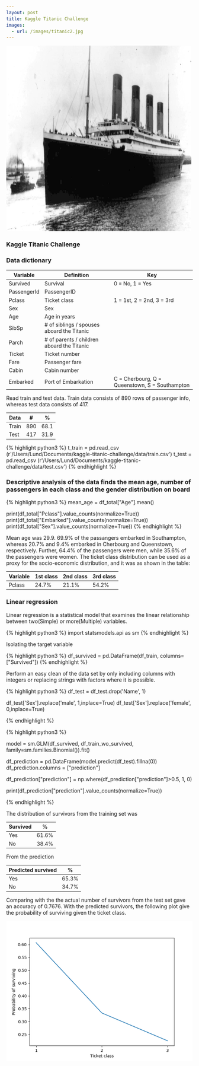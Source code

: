 ```yaml
---
layout: post
title: Kaggle Titanic Challenge
images:
  - url: /images/titanic2.jpg
---
```


<img src="/images/titanic-challenge.jpg" width="500" height="500"/>


### Kaggle Titanic Challenge


### Data dictionary


<div class="table-wrapper" markdown="block">

| Variable  |       Definition  |    Key        |
| ------------- | ------------- | -------------- 
| Survived      | Survival     |    0 = No, 1 = Yes            | 
| PassengerId      | PassengerID     |         | 
| Pclass      | Ticket class     |  1 = 1st, 2 = 2nd, 3 = 3rd              | 
| Sex   | Sex           |     | 
| Age   |   Age in years            |     | 
| SibSp   | # of siblings / spouses aboard the Titanic|              | 
| Parch          |    # of parents / children aboard the Titanic | | 
| Ticket         |Ticket number|     | 
| Fare          | Passenger fare  |            | 
| Cabin            | Cabin number  |            | 
| Embarked            | Port of Embarkation  |    C = Cherbourg, Q = Queenstown, S = Southampton         | 

</div>

Read train and test data. Train data consists of 890 rows of passenger info, whereas test data consists of 417.
   
| Data          |    #    |    %       |
| ------------- | ------- | ------------ 
| Train          | 890     |      68.1      |
| Test         | 417     |      31.9      |

{% highlight python3 %}
t_train = pd.read_csv (r'/Users/Lund/Documents/kaggle-titanic-challenge/data/train.csv')
t_test = pd.read_csv (r'/Users/Lund/Documents/kaggle-titanic-challenge/data/test.csv')
{% endhighlight %}


### Descriptive analysis of the data finds the mean age, number of passengers in each class and the gender distribution on board

{% highlight python3 %}
mean_age = df_total["Age"].mean()

print(df_total["Pclass"].value_counts(normalize=True))
print(df_total["Embarked"].value_counts(normalize=True))
print(df_total["Sex"].value_counts(normalize=True))
{% endhighlight %}

Mean age was 29.9. 69.9% of the passangers embarked in Southampton, whereas 20.7% and 9.4% embarked 
in Cherbourg and Queenstown, respectively. Further, 64.4% of the passengers were men, while 35.6% of the passengers were women.
The ticket class distribution can be used as a proxy for the socio-economic distribution, and it was as shown in the table:


| Variable          |    1st class    |    2nd class       |   3rd class       |
| ------------- |   -------             | -----------        | -----------      |
| Pclass          | 24.7%   |    21.1%                     |     54.2%          |  


### Linear regression 


Linear regression is a statistical model that examines the linear relationship between
two(Simple) or more(Multiple) variables.

 {% highlight python3 %}
import statsmodels.api as sm
{% endhighlight %}

Isolating the target variable 

{% highlight python3 %}
df_survived = pd.DataFrame(df_train, columns=["Survived"])
{% endhighlight %}


Perform an easy clean of the data set by only including columns with integers or replacing strings with factors
where it is possible.

{% highlight python3 %}
df_test = df_test.drop('Name', 1)

df_test['Sex'].replace('male', 1,inplace=True)
df_test['Sex'].replace('female', 0,inplace=True)

{% endhighlight %}


{% highlight python3 %}

model = sm.GLM(df_survived, df_train_wo_survived, family=sm.families.Binomial()).fit()

df_prediction = pd.DataFrame(model.predict(df_test).fillna(0))
df_prediction.columns = ["prediction"]

df_prediction["prediction"] = np.where(df_prediction["prediction"]>0.5, 1, 0)


print(df_prediction["prediction"].value_counts(normalize=True))


{% endhighlight %}


The distribution of survivors from the training set was

| Survived          |    %    | 
| ------------- | ------- | 
| Yes          | 61.6%     |  
| No         | 38.4%     |  

From the prediction

| Predicted survived  |    %    | 
| ------------- | ------- | 
| Yes          | 65.3%     |  
| No         | 34.7%     | 


Comparing with the the actual number of survivors from the test set gave an accuracy of 
0.7676. With the predicted survivors, the following plot give the probability of surviving given the ticket class.

<img src="/images/surVpclass.png"/>


